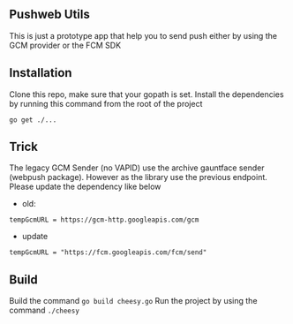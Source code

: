 ## Pushweb Utils

This is just a prototype app that help you to send push either by using the GCM provider or the FCM SDK

## Installation

Clone this repo, make sure that your gopath is set.
Install the dependencies by running this command from the root of the project

```
go get ./...
```

## Trick

The legacy GCM Sender (no VAPID) use the archive gauntface sender (webpush package). However as the library use the previous endpoint. Please update the dependency like below 

- old: 
```
tempGcmURL = https://gcm-http.googleapis.com/gcm
```

- update
```
tempGcmURL = "https://fcm.googleapis.com/fcm/send"
```

## Build

Build the command ```go build cheesy.go```
Run the project by using the command ```./cheesy```